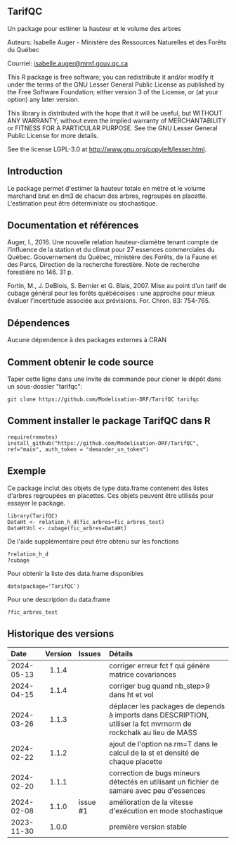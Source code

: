 ## TarifQC

Un package pour estimer la hauteur et le volume des arbres

Auteurs: Isabelle Auger - Ministère des Ressources Naturelles et des Forêts du Québec

Courriel: isabelle.auger@mrnf.gouv.qc.ca

This R package is free software; you can redistribute it and/or modify it under the terms of the GNU Lesser General Public License as published by the Free Software Foundation; either version 3 of the License, or (at your option) any later version.

This library is distributed with the hope that it will be useful, but WITHOUT ANY WARRANTY; without even the implied warranty of MERCHANTABILITY or FITNESS FOR A PARTICULAR PURPOSE. See the GNU Lesser General Public License for more details.

See the license LGPL-3.0 at http://www.gnu.org/copyleft/lesser.html.

## Introduction
Le package permet d'estimer la hauteur totale en mètre et le volume marchand brut en dm3 de chacun des arbres, regroupés en placette. L'estimation peut être déterministe ou stochastique.

## Documentation et références
Auger, I., 2016. Une nouvelle relation hauteur-diamètre tenant compte de l’influence de la station et du climat pour 27 essences commerciales du Québec. Gouvernement du Québec, ministère des Forêts, de la Faune et des Parcs, Direction de la recherche forestière. Note de recherche forestière no 146. 31 p.

Fortin, M., J. DeBlois, S. Bernier et G. Blais, 2007. Mise au point d’un tarif de cubage général pour les forêts québécoises : une approche pour mieux évaluer l’incertitude associée aux prévisions. For. Chron. 83: 754-765.

## Dépendences
Aucune dépendence à des packages externes à CRAN

## Comment obtenir le code source
Taper cette ligne dans une invite de commande pour cloner le dépôt dans un sous-dossier "tarifqc":

```{r eval=FALSE, echo=FALSE, message=FALSE, warning=FALSE}
git clone https://github.com/Modelisation-DRF/TarifQC tarifqc
```

## Comment installer le package TarifQC dans R

```{r eval=FALSE, echo=FALSE, message=FALSE, warning=FALSE}
require(remotes)
install_github("https://github.com/Modelisation-DRF/TarifQC", ref="main", auth_token = "demander_un_token")
```
## Exemple

Ce package inclut des objets de type data.frame contenent des listes d'arbres regroupées en placettes. Ces objets peuvent être utilisés pour essayer le package.

```{r eval=FALSE, echo=FALSE, message=FALSE, warning=FALSE}
library(TarifQC)
DataHt <- relation_h_d(fic_arbres=fic_arbres_test)
DataHtVol <- cubage(fic_arbres=DataHt)
```
De l'aide supplémentaire peut être obtenu sur les fonctions
```{r eval=FALSE, echo=FALSE, message=FALSE, warning=FALSE}
?relation_h_d
?cubage
```
Pour obtenir la liste des data.frame disponibles
```{r eval=FALSE, echo=FALSE, message=FALSE, warning=FALSE}
data(package='TarifQC')
```
Pour une description du data.frame
```{r eval=FALSE, echo=FALSE, message=FALSE, warning=FALSE}
?fic_arbres_test
```

## Historique des versions

| Date |  Version  | Issues |      Détails     |
|:-----|:---------:|:-------|:-----------------|
| 2024-05-13 | 1.1.4 |  | corriger erreur fct f qui génère matrice covariances |
| 2024-04-15 | 1.1.4 |  | corriger bug quand nb_step>9 dans ht et vol |
| 2024-03-26 | 1.1.3 |  | déplacer les packages de depends à imports dans DESCRIPTION, utiliser la fct mvrnorm de rockchalk au lieu de MASS |
| 2024-02-22 | 1.1.2 |  | ajout de l'option na.rm=T dans le calcul de la st et densité de chaque placette |
| 2024-02-20 | 1.1.1 |  | correction de bugs mineurs détectés en utilisant un fichier de samare avec peu d'essences |
| 2024-02-08 | 1.1.0 | issue #1  | amélioration de la vitesse d'exécution en mode stochastique |
| 2023-11-30 | 1.0.0 | | première version stable |

